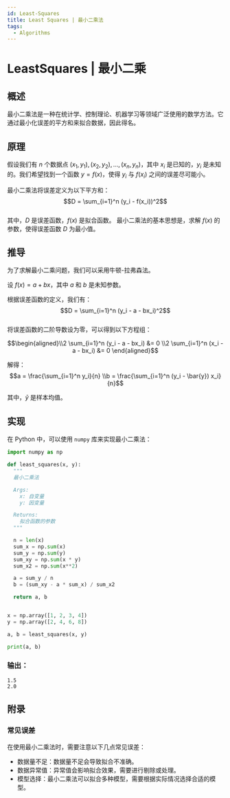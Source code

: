 ```yaml
---
id: Least-Squares
title: Least Squares | 最小二乘法
tags:
  - Algorithms
---
```


# LeastSquares | 最小二乘

## 概述

最小二乘法是一种在统计学、控制理论、机器学习等领域广泛使用的数学方法。它通过最小化误差的平方和来拟合数据，因此得名。

## 原理

假设我们有 $n$ 个数据点 $(x_1, y_1), (x_2, y_2), \dots, (x_n, y_n)$，其中 $x_i$ 是已知的，$y_i$ 是未知的。我们希望找到一个函数 $y = f(x)$，使得 $y_i$ 与 $f(x_i)$ 之间的误差尽可能小。

最小二乘法将误差定义为以下平方和：  
$$D = \sum_{i=1}^n (y_i - f(x_i))^2$$  
其中，$D$ 是误差函数，$f(x)$ 是拟合函数。
最小二乘法的基本思想是，求解 $f(x)$ 的参数，使得误差函数 $D$ 为最小值。

## 推导

为了求解最小二乘问题，我们可以采用牛顿-拉弗森法。

设 $f(x) = a + bx$，其中 $a$ 和 $b$ 是未知参数。

根据误差函数的定义，我们有：
$$D = \sum_{i=1}^n (y_i - a - bx_i)^2$$  
将误差函数的二阶导数设为零，可以得到以下方程组：  

$$\begin{aligned}\\2 \sum_{i=1}^n (y_i - a - bx_i) &= 0 \\2 \sum_{i=1}^n (x_i - a - bx_i) &= 0 \end{aligned}$$  

解得：  
$$a = \frac{\sum_{i=1}^n y_i}{n} \\b = \frac{\sum_{i=1}^n (y_i - \bar{y}) x_i}{n}$$


其中，$\bar{y}$ 是样本均值。

## 实现

在 Python 中，可以使用 `numpy` 库来实现最小二乘法：

```python
import numpy as np

def least_squares(x, y):
  """
  最小二乘法

  Args:
    x: 自变量
    y: 因变量

  Returns:
    拟合函数的参数
  """

  n = len(x)
  sum_x = np.sum(x)
  sum_y = np.sum(y)
  sum_xy = np.sum(x * y)
  sum_x2 = np.sum(x**2)

  a = sum_y / n
  b = (sum_xy - a * sum_x) / sum_x2

  return a, b


x = np.array([1, 2, 3, 4])
y = np.array([2, 4, 6, 8])

a, b = least_squares(x, y)

print(a, b)
```
### 输出：
```
1.5
2.0
```

## 附录

### 常见误差

在使用最小二乘法时，需要注意以下几点常见误差：

* 数据量不足：数据量不足会导致拟合不准确。
* 数据异常值：异常值会影响拟合效果，需要进行剔除或处理。
* 模型选择：最小二乘法可以拟合多种模型，需要根据实际情况选择合适的模型。

### 
